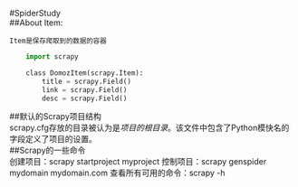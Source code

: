 #SpiderStudy   
##About Item:   

    Item是保存爬取到的数据的容器   
```Python   
    import scrapy

    class DomozItem(scrapy.Item):
        title = scrapy.Field()
        link = scrapy.Field()
        desc = scrapy.Field()   
```
##默认的Scrapy项目结构   
   scrapy.cfg存放的目录被认为是*项目的根目录*。该文件中包含了Python模快名的字段定义了项目的设置。   
##Scrapy的一些命令   
   创建项目：scrapy startproject myproject
   控制项目：scrapy genspider mydomain mydomain.com
   查看所有可用的命令：scrapy -h   

